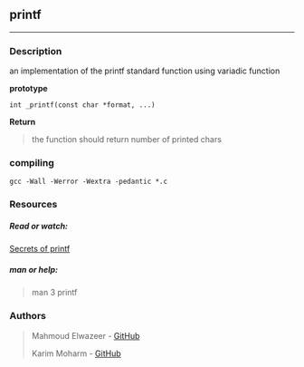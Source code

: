 ## printf
---

### Description
an implementation of the printf standard function using variadic function

**prototype**

    int _printf(const char *format, ...)

**Return**
> the function should return number of printed chars

### compiling
    gcc -Wall -Werror -Wextra -pedantic *.c

### Resources
##### Read or watch:

   [Secrets of printf](https://www.academia.edu/10297206/Secrets_of_printf_) 

##### man or help:
> man 3 printf


### Authors
>   Mahmoud Elwazeer - [GitHub](https://github.com/Mahmoud-Elwazeer)<br>
>
>   Karim Moharm - [GitHub](https://github.com/Karim-Moharm)<br>
